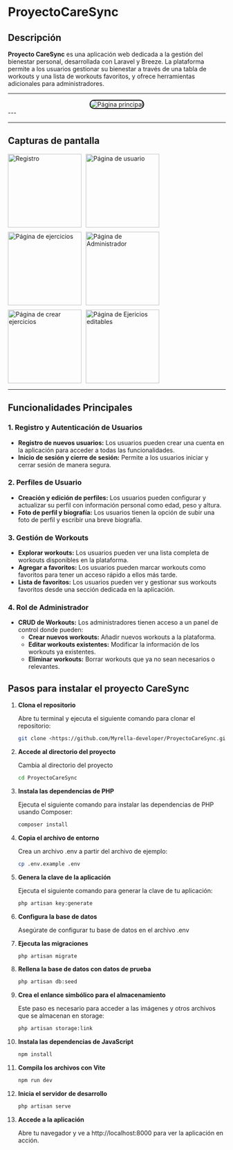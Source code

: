 # ProyectoCareSync

## Descripción

**Proyecto CareSync** es una aplicación web dedicada a la gestión del bienestar personal, desarrollada con Laravel y Breeze. La plataforma permite a los usuarios gestionar su bienestar a través de una tabla de workouts y una lista de workouts favoritos, y ofrece herramientas adicionales para administradores.

---
<div align="center">
  <img src="https://github.com/user-attachments/assets/d0427f35-0039-4d3d-bbe9-5c1bfae65c2a" style="max-width:100%; height:auto; border: 2px solid #000; border-radius: 10px;" alt="Página principal">
</div>
---

---

## Capturas de pantalla

<div style="display: flex; flex-wrap: wrap; gap: 10px;">
  <img src="https://github.com/user-attachments/assets/18f68388-d875-49a3-a11a-a85326fb0c62" width="170" alt="Registro">
  <img src="https://github.com/user-attachments/assets/1038423c-1df6-40c2-a0d7-45d24f264b44" width="170" alt="Página de usuario">
  <img src="https://github.com/user-attachments/assets/e5b1479c-d023-477c-9374-7fb3bf219fcf" width="170" alt="Página de ejercicios"> 
  <img src="https://github.com/user-attachments/assets/9b110247-8b7d-4aed-a3cc-e042dcd4c7c4" width="170" alt="Página de Administrador">
  <img src="https://github.com/user-attachments/assets/d7e5520d-0c7a-4f9e-b61b-4856d1748aca" width="170" alt="Página de crear ejercicios">
  <img src="https://github.com/user-attachments/assets/b912626d-7f39-4e4f-b389-8d4b2ceb3894" width="170" alt="Página de Ejericios editables">  
</div>

---

## Funcionalidades Principales

### 1. Registro y Autenticación de Usuarios
- **Registro de nuevos usuarios:** Los usuarios pueden crear una cuenta en la aplicación para acceder a todas las funcionalidades.
- **Inicio de sesión y cierre de sesión:** Permite a los usuarios iniciar y cerrar sesión de manera segura.

### 2. Perfiles de Usuario
- **Creación y edición de perfiles:** Los usuarios pueden configurar y actualizar su perfil con información personal como edad, peso y altura.
- **Foto de perfil y biografía:** Los usuarios tienen la opción de subir una foto de perfil y escribir una breve biografía.

### 3. Gestión de Workouts
- **Explorar workouts:** Los usuarios pueden ver una lista completa de workouts disponibles en la plataforma.
- **Agregar a favoritos:** Los usuarios pueden marcar workouts como favoritos para tener un acceso rápido a ellos más tarde.
- **Lista de favoritos:** Los usuarios pueden ver y gestionar sus workouts favoritos desde una sección dedicada en la aplicación.

### 4. Rol de Administrador
- **CRUD de Workouts:** Los administradores tienen acceso a un panel de control donde pueden:
  - **Crear nuevos workouts:** Añadir nuevos workouts a la plataforma.
  - **Editar workouts existentes:** Modificar la información de los workouts ya existentes.
  - **Eliminar workouts:** Borrar workouts que ya no sean necesarios o relevantes.

## Pasos para instalar el proyecto CareSync

1. **Clona el repositorio**

   Abre tu terminal y ejecuta el siguiente comando para clonar el repositorio:

   ```bash
   git clone <https://github.com/Myrella-developer/ProyectoCareSync.git>

2. **Accede al directorio del proyecto**

    Cambia al directorio del proyecto

    ```bash
    cd ProyectoCareSync

3. **Instala las dependencias de PHP**

    Ejecuta el siguiente comando para instalar las dependencias de PHP usando Composer:

    ```bash
    composer install

4. **Copia el archivo de entorno**

    Crea un archivo .env a partir del archivo de ejemplo:

    ```bash
    cp .env.example .env

5. **Genera la clave de la aplicación**

    Ejecuta el siguiente comando para generar la clave de tu aplicación:

    ```bash
    php artisan key:generate

6. **Configura la base de datos**

    Asegúrate de configurar tu base de datos en el archivo .env

7. **Ejecuta las migraciones**

    ```bash
    php artisan migrate

8. **Rellena la base de datos con datos de prueba**

    ```bash
    php artisan db:seed

9. **Crea el enlance simbólico para el almacenamiento**

   Este paso es necesario para acceder a las imágenes y otros archivos que se almacenan en storage:

    ```bash
    php artisan storage:link

10. **Instala las dependencias de JavaScript**

    ```bash
    npm install

11. **Compila los archivos con Vite**

    ```bash
    npm run dev

12. **Inicia el servidor de desarrollo**

    ```bash
    php artisan serve

13. **Accede a la aplicación**

    Abre tu navegador y ve a http://localhost:8000 para ver la aplicación en acción.
